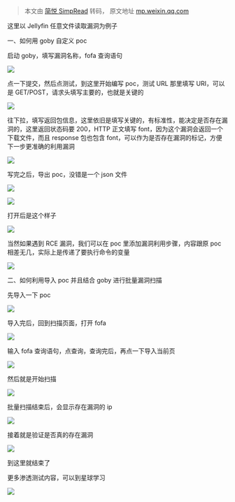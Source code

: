 > 本文由 [简悦 SimpRead](http://ksria.com/simpread/) 转码， 原文地址 [mp.weixin.qq.com](https://mp.weixin.qq.com/s/CsJzMFm4qaGLmF67jbjhXw)

这里以 Jellyfin 任意文件读取漏洞为例子

一、如何用 goby 自定义 poc

启动 goby，填写漏洞名称，fofa 查询语句  

![](https://mmbiz.qpic.cn/mmbiz_png/NOwiaSy3Kbv04ONlbqbzYTGz7MHomyPEJfbiaciazb7eboOwWXbFuX4JYxv5LEToPfym92eYyrgqZjaV9Yhx7yN7g/640?wx_fmt=png)

点一下提交，然后点测试，到这里开始编写 poc，测试 URL 那里填写 URI，可以是 GET/POST，请求头填写主要的，也就是关键的

![](https://mmbiz.qpic.cn/mmbiz_png/NOwiaSy3Kbv04ONlbqbzYTGz7MHomyPEJ6rPAJ4MW9Sc58zxHgcuJwgpLx7WFVcISM3smSghibs0SOgjKmvKPKIQ/640?wx_fmt=png)

往下拉，填写返回包信息，这里依旧是填写关键的，有标准性，能决定是否存在漏洞的，这里返回状态码要 200，HTTP 正文填写 font，因为这个漏洞会返回一个下载文件，而且 response 包也包含 font，可以作为是否存在漏洞的标记，方便下一步更准确的利用漏洞  

![](https://mmbiz.qpic.cn/mmbiz_png/NOwiaSy3Kbv04ONlbqbzYTGz7MHomyPEJvBEWjLcm5ic0icuQ1IhRyHYicuq71ZFLu7NjmWV5ngWEylbZgW7HxoiaBQ/640?wx_fmt=png)

写完之后，导出 poc，没错是一个 json 文件  

![](https://mmbiz.qpic.cn/mmbiz_png/NOwiaSy3Kbv04ONlbqbzYTGz7MHomyPEJFr9jUZGbkgnIIAabbibLMVgeGnVsalcM8Tn1HxEUFVlkGOwLciaicZu1Q/640?wx_fmt=png)

![](https://mmbiz.qpic.cn/mmbiz_png/NOwiaSy3Kbv04ONlbqbzYTGz7MHomyPEJlXdow3YOQZgEgW9ESvVRxJKc2jyAc1c60xbHPm0jmkftYib6FBQJENQ/640?wx_fmt=png)

打开后是这个样子  

![](https://mmbiz.qpic.cn/mmbiz_png/NOwiaSy3Kbv04ONlbqbzYTGz7MHomyPEJwDANDmcOB23HqiaVwr0YaurLOB4UpSPI6PE9tfxj9BzEWibm9qMerBNw/640?wx_fmt=png)

当然如果遇到 RCE 漏洞，我们可以在 poc 里添加漏洞利用步骤，内容跟原 poc 相差无几，实际上是传递了要执行命令的变量  

![](https://mmbiz.qpic.cn/mmbiz_png/NOwiaSy3Kbv04ONlbqbzYTGz7MHomyPEJy19JZMSicjuCfY4CMHCvXibj2SsYeJ3wDYibjXGyg8xmIeTEKdIt7ibhyg/640?wx_fmt=png)

二、如何利用导入 poc 并且结合 goby 进行批量漏洞扫描  

先导入一下 poc  

![](https://mmbiz.qpic.cn/mmbiz_png/NOwiaSy3Kbv04ONlbqbzYTGz7MHomyPEJ9FkLqazvZucQQIcIsjTmaPSvkcm31fWodraGWWK2uN9TRbwF8qU1jA/640?wx_fmt=png)

导入完后，回到扫描页面，打开 fofa  

![](https://mmbiz.qpic.cn/mmbiz_png/NOwiaSy3Kbv04ONlbqbzYTGz7MHomyPEJTTB3cO0Xpqu8wLibF8uZ3D4ia2D3yjXFGrFfsj82XccicyCQziblKPL5zg/640?wx_fmt=png)

输入 fofa 查询语句，点查询，查询完后，再点一下导入当前页

![](https://mmbiz.qpic.cn/mmbiz_png/NOwiaSy3Kbv04ONlbqbzYTGz7MHomyPEJ6cCZHEt8xvVmmcPu8ico2Z1rlic1RiaKPa7EzQAn1LcicavIjOHcFjvS0g/640?wx_fmt=png)

然后就是开始扫描  

![](https://mmbiz.qpic.cn/mmbiz_png/NOwiaSy3Kbv04ONlbqbzYTGz7MHomyPEJ2qo5SwpmuHibf347xeYoiaEjJZG7mhlFuHyPtfPX6WJxicNJum6Hib2aHQ/640?wx_fmt=png)

批量扫描结束后，会显示存在漏洞的 ip  

![](https://mmbiz.qpic.cn/mmbiz_png/NOwiaSy3Kbv04ONlbqbzYTGz7MHomyPEJ4FGZ3zJRF4wczAABRQoWd4J3AYiaZibehdcG6wmekENdEslfKs8Tkwiaw/640?wx_fmt=png)

接着就是验证是否真的存在漏洞  

![](https://mmbiz.qpic.cn/mmbiz_png/NOwiaSy3Kbv04ONlbqbzYTGz7MHomyPEJHduXUrfoOic07wmngv9zERKB55jFzOtguHiaGZmYvenAUcbaQtAguJeQ/640?wx_fmt=png)

到这里就结束了  

更多渗透测试内容，可以到星球学习  

![](https://mmbiz.qpic.cn/mmbiz_png/NOwiaSy3Kbv2TUW3IicCMgLhsAW8cEUB8FKV3NktCRVJ7W14sblwk73stL4P86DViaCoG069BgrcIFVZShmW6ZbMA/640?wx_fmt=png)